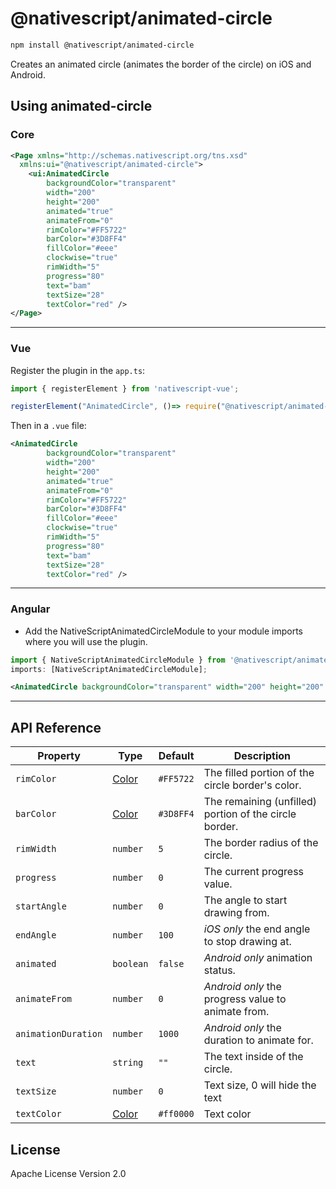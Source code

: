 # @nativescript/animated-circle

```bash
npm install @nativescript/animated-circle
```

Creates an animated circle (animates the border of the circle) on iOS and Android.

## Using animated-circle

### Core
```xml
<Page xmlns="http://schemas.nativescript.org/tns.xsd"
  xmlns:ui="@nativescript/animated-circle">
    <ui:AnimatedCircle
        backgroundColor="transparent"
        width="200"
        height="200"
        animated="true"
        animateFrom="0"
        rimColor="#FF5722"
        barColor="#3D8FF4"
        fillColor="#eee"
        clockwise="true"
        rimWidth="5"
        progress="80"
        text="bam"
        textSize="28"
        textColor="red" />
</Page>
```
---
### Vue

Register the plugin in the `app.ts`:
```ts
import { registerElement } from 'nativescript-vue';

registerElement("AnimatedCircle", ()=> require("@nativescript/animated-circle").AnimatedCircle)
```

Then in a `.vue` file:
```xml
<AnimatedCircle
        backgroundColor="transparent"
        width="200"
        height="200"
        animated="true"
        animateFrom="0"
        rimColor="#FF5722"
        barColor="#3D8FF4"
        fillColor="#eee"
        clockwise="true"
        rimWidth="5"
        progress="80"
        text="bam"
        textSize="28"
        textColor="red" />
```
---
### Angular

- Add the NativeScriptAnimatedCircleModule to your module imports where you will use the plugin.

```typescript
import { NativeScriptAnimatedCircleModule } from '@nativescript/animated-circle/angular';
imports: [NativeScriptAnimatedCircleModule];
```

```xml
<AnimatedCircle backgroundColor="transparent" width="200" height="200" animated="true" animateFrom="0" rimColor="#fff000" barColor="#ff4081" rimWidth="25" progress="{{ circleProgress }}" text="" textSize="22" textColor="#336699"></AnimatedCircle>
```
---
## API Reference


| Property          | Type | Default | Description                                            |
| ----------------- |------| ------- | ------------------------------------------------------ |
| `rimColor`          | [Color](https://blog.nativescript.org/guide/core/color)| `#FF5722` | The filled portion of the circle border's color.       |
| `barColor`          |[Color](https://blog.nativescript.org/guide/core/color)| `#3D8FF4` | The remaining (unfilled) portion of the circle border. |
| `rimWidth`          | `number` |`5`       | The border radius of the circle.                       |
| `progress`          | `number` |`0 `      | The current progress value.                            |
| `startAngle`        | `number` |`0`       | The angle to start drawing from.                       |
| `endAngle`          | `number` |`100`     | _iOS only_ the end angle to stop drawing at.           |
| `animated`          | `boolean` |`false`   | _Android only_ animation status.                       |
| `animateFrom`       | `number` |`0`       | _Android only_ the progress value to animate from.     |
| `animationDuration` | `number` |`1000`    | _Android only_ the duration to animate for.            |
| `text`              | `string` |`""`      | The text inside of the circle.                         |
| `textSize `         | `number` |`0`       | Text size, 0 will hide the text                        |
| `textColor`         | [Color](https://blog.nativescript.org/guide/core/color) |`#ff0000` | Text color                                             |

## License

Apache License Version 2.0